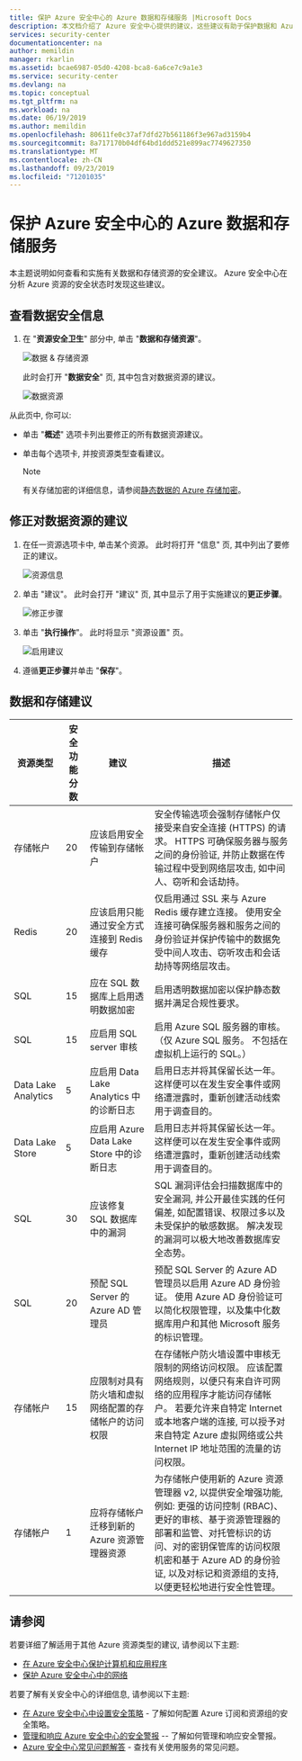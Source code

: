 ```yaml
---
title: 保护 Azure 安全中心的 Azure 数据和存储服务 |Microsoft Docs
description: 本文档介绍了 Azure 安全中心提供的建议，这些建议有助于保护数据和 Azure SQL 服务，并遵守安全策略。
services: security-center
documentationcenter: na
author: memildin
manager: rkarlin
ms.assetid: bcae6987-05d0-4208-bca8-6a6ce7c9a1e3
ms.service: security-center
ms.devlang: na
ms.topic: conceptual
ms.tgt_pltfrm: na
ms.workload: na
ms.date: 06/19/2019
ms.author: memildin
ms.openlocfilehash: 80611fe0c37af7dfd27b561186f3e967ad3159b4
ms.sourcegitcommit: 8a717170b04df64bd1ddd521e899ac7749627350
ms.translationtype: MT
ms.contentlocale: zh-CN
ms.lasthandoff: 09/23/2019
ms.locfileid: "71201035"
---
```

# <a name="protect-azure-data-and-storage-services-in-azure-security-center"></a>保护 Azure 安全中心的 Azure 数据和存储服务
本主题说明如何查看和实施有关数据和存储资源的安全建议。 Azure 安全中心在分析 Azure 资源的安全状态时发现这些建议。

## <a name="view-your-data-security-information"></a>查看数据安全信息

1. 在 "**资源安全卫生**" 部分中, 单击 "**数据和存储资源**"。

   ![数据 & 存储资源](./media/security-center-monitoring/click-data.png)

    此时会打开 "**数据安全**" 页, 其中包含对数据资源的建议。

     ![数据资源](./media/security-center-monitoring/sql-overview.png)

从此页中, 你可以:

* 单击 "**概述**" 选项卡列出要修正的所有数据资源建议。 
* 单击每个选项卡, 并按资源类型查看建议。

    > [!NOTE]
    > 有关存储加密的详细信息，请参阅[静态数据的 Azure 存储加密](../storage/common/storage-service-encryption.md)。


## <a name="remediate-a-recommendation-on-a-data-resource"></a>修正对数据资源的建议

1. 在任一资源选项卡中, 单击某个资源。 此时将打开 "信息" 页, 其中列出了要修正的建议。

    ![资源信息](./media/security-center-monitoring/sql-recommendations.png)

2. 单击 "建议"。 此时会打开 "建议" 页, 其中显示了用于实施建议的**更正步骤**。

   ![修正步骤](./media/security-center-monitoring/remediate1.png)

3. 单击 "**执行操作**"。 此时将显示 "资源设置" 页。

    ![启用建议](./media/security-center-monitoring/remediate2.png)

4. 遵循**更正步骤**并单击 "**保存**"。

## <a name="data-and-storage-recommendations"></a>数据和存储建议

|资源类型|安全功能分数|建议|描述|
|----|----|----|----|
|存储帐户|20|应该启用安全传输到存储帐户|安全传输选项会强制存储帐户仅接受来自安全连接 (HTTPS) 的请求。 HTTPS 可确保服务器与服务之间的身份验证, 并防止数据在传输过程中受到网络层攻击, 如中间人、窃听和会话劫持。|
|Redis|20|应该启用只能通过安全方式连接到 Redis 缓存|仅启用通过 SSL 来与 Azure Redis 缓存建立连接。 使用安全连接可确保服务器和服务之间的身份验证并保护传输中的数据免受中间人攻击、窃听攻击和会话劫持等网络层攻击。|
|SQL|15|应在 SQL 数据库上启用透明数据加密|启用透明数据加密以保护静态数据并满足合规性要求。|
|SQL|15|应启用 SQL server 审核|启用 Azure SQL 服务器的审核。 （仅 Azure SQL 服务。 不包括在虚拟机上运行的 SQL。）|
|Data Lake Analytics|5|应启用 Data Lake Analytics 中的诊断日志|启用日志并将其保留长达一年。 这样便可以在发生安全事件或网络遭泄露时，重新创建活动线索用于调查目的。 |
|Data Lake Store|5|应启用 Azure Data Lake Store 中的诊断日志|启用日志并将其保留长达一年。 这样便可以在发生安全事件或网络遭泄露时，重新创建活动线索用于调查目的。 |
|SQL|30|应该修复 SQL 数据库中的漏洞|SQL 漏洞评估会扫描数据库中的安全漏洞, 并公开最佳实践的任何偏差, 如配置错误、权限过多以及未受保护的敏感数据。 解决发现的漏洞可以极大地改善数据库安全态势。|
|SQL|20|预配 SQL Server 的 Azure AD 管理员|预配 SQL Server 的 Azure AD 管理员以启用 Azure AD 身份验证。 使用 Azure AD 身份验证可以简化权限管理，以及集中化数据库用户和其他 Microsoft 服务的标识管理。|
|存储帐户|15|应限制对具有防火墙和虚拟网络配置的存储帐户的访问权限|在存储帐户防火墙设置中审核无限制的网络访问权限。 应该配置网络规则，以便只有来自许可网络的应用程序才能访问存储帐户。 若要允许来自特定 Internet 或本地客户端的连接, 可以授予对来自特定 Azure 虚拟网络或公共 Internet IP 地址范围的流量的访问权限。|
|存储帐户|1|应将存储帐户迁移到新的 Azure 资源管理器资源|为存储帐户使用新的 Azure 资源管理器 v2, 以提供安全增强功能, 例如: 更强的访问控制 (RBAC)、更好的审核、基于资源管理器的部署和监管、对托管标识的访问、对的密钥保管库的访问权限机密和基于 Azure AD 的身份验证, 以及对标记和资源组的支持, 以便更轻松地进行安全性管理。|

## <a name="see-also"></a>请参阅
若要详细了解适用于其他 Azure 资源类型的建议, 请参阅以下主题:

* [在 Azure 安全中心保护计算机和应用程序](security-center-virtual-machine-protection.md)
* [保护 Azure 安全中心中的网络](security-center-network-recommendations.md)

若要了解有关安全中心的详细信息, 请参阅以下主题:

* [在 Azure 安全中心中设置安全策略](tutorial-security-policy.md) - 了解如何配置 Azure 订阅和资源组的安全策略。
* [管理和响应 Azure 安全中心的安全警报](security-center-managing-and-responding-alerts.md) -- 了解如何管理和响应安全警报。
* [Azure 安全中心常见问题解答](security-center-faq.md) - 查找有关使用服务的常见问题。
